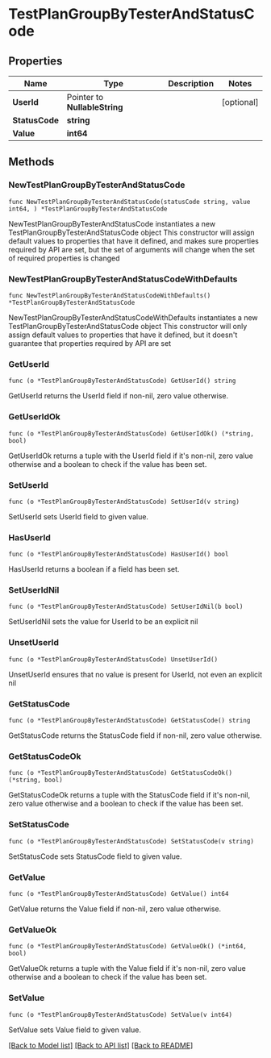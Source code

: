 # TestPlanGroupByTesterAndStatusCode

## Properties

Name | Type | Description | Notes
------------ | ------------- | ------------- | -------------
**UserId** | Pointer to **NullableString** |  | [optional] 
**StatusCode** | **string** |  | 
**Value** | **int64** |  | 

## Methods

### NewTestPlanGroupByTesterAndStatusCode

`func NewTestPlanGroupByTesterAndStatusCode(statusCode string, value int64, ) *TestPlanGroupByTesterAndStatusCode`

NewTestPlanGroupByTesterAndStatusCode instantiates a new TestPlanGroupByTesterAndStatusCode object
This constructor will assign default values to properties that have it defined,
and makes sure properties required by API are set, but the set of arguments
will change when the set of required properties is changed

### NewTestPlanGroupByTesterAndStatusCodeWithDefaults

`func NewTestPlanGroupByTesterAndStatusCodeWithDefaults() *TestPlanGroupByTesterAndStatusCode`

NewTestPlanGroupByTesterAndStatusCodeWithDefaults instantiates a new TestPlanGroupByTesterAndStatusCode object
This constructor will only assign default values to properties that have it defined,
but it doesn't guarantee that properties required by API are set

### GetUserId

`func (o *TestPlanGroupByTesterAndStatusCode) GetUserId() string`

GetUserId returns the UserId field if non-nil, zero value otherwise.

### GetUserIdOk

`func (o *TestPlanGroupByTesterAndStatusCode) GetUserIdOk() (*string, bool)`

GetUserIdOk returns a tuple with the UserId field if it's non-nil, zero value otherwise
and a boolean to check if the value has been set.

### SetUserId

`func (o *TestPlanGroupByTesterAndStatusCode) SetUserId(v string)`

SetUserId sets UserId field to given value.

### HasUserId

`func (o *TestPlanGroupByTesterAndStatusCode) HasUserId() bool`

HasUserId returns a boolean if a field has been set.

### SetUserIdNil

`func (o *TestPlanGroupByTesterAndStatusCode) SetUserIdNil(b bool)`

 SetUserIdNil sets the value for UserId to be an explicit nil

### UnsetUserId
`func (o *TestPlanGroupByTesterAndStatusCode) UnsetUserId()`

UnsetUserId ensures that no value is present for UserId, not even an explicit nil
### GetStatusCode

`func (o *TestPlanGroupByTesterAndStatusCode) GetStatusCode() string`

GetStatusCode returns the StatusCode field if non-nil, zero value otherwise.

### GetStatusCodeOk

`func (o *TestPlanGroupByTesterAndStatusCode) GetStatusCodeOk() (*string, bool)`

GetStatusCodeOk returns a tuple with the StatusCode field if it's non-nil, zero value otherwise
and a boolean to check if the value has been set.

### SetStatusCode

`func (o *TestPlanGroupByTesterAndStatusCode) SetStatusCode(v string)`

SetStatusCode sets StatusCode field to given value.


### GetValue

`func (o *TestPlanGroupByTesterAndStatusCode) GetValue() int64`

GetValue returns the Value field if non-nil, zero value otherwise.

### GetValueOk

`func (o *TestPlanGroupByTesterAndStatusCode) GetValueOk() (*int64, bool)`

GetValueOk returns a tuple with the Value field if it's non-nil, zero value otherwise
and a boolean to check if the value has been set.

### SetValue

`func (o *TestPlanGroupByTesterAndStatusCode) SetValue(v int64)`

SetValue sets Value field to given value.



[[Back to Model list]](../README.md#documentation-for-models) [[Back to API list]](../README.md#documentation-for-api-endpoints) [[Back to README]](../README.md)


